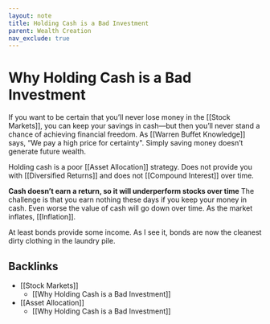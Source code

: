 ```yaml
---
layout: note
title: Holding Cash is a Bad Investment
parent: Wealth Creation
nav_exclude: true
---
```


# Why Holding Cash is a Bad Investment
If you want to be certain that you’ll never lose money in the [[Stock Markets]], you can keep your savings in cash—but then you’ll never stand a chance of achieving financial freedom. As [[Warren Buffet Knowledge]] says, “We pay a high price for certainty". Simply saving money doesn’t generate future wealth. 
 
Holding cash is a poor [[Asset Allocation]] strategy. Does not provide you with [[Diversified Returns]] and does not [[Compound Interest]] over time. 

**Cash doesn’t earn a return, so it will underperform stocks over time** The challenge is that you earn nothing these days if you keep your money in cash. Even worse the value of cash will go down over time. As the market inflates, [[Inflation]]. 

At least bonds provide some income. As I see it, bonds are now the cleanest dirty clothing in the laundry pile.


## Backlinks
* [[Stock Markets]]
	* [[Why Holding Cash is a Bad Investment]]
* [[Asset Allocation]]
	* [[Why Holding Cash is a Bad Investment]]

